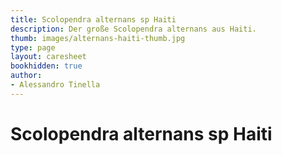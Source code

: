 ```yaml
---
title: Scolopendra alternans sp Haiti
description: Der große Scolopendra alternans aus Haiti.
thumb: images/alternans-haiti-thumb.jpg
type: page
layout: caresheet
bookhidden: true
author:
- Alessandro Tinella
---
```

# Scolopendra alternans sp Haiti 